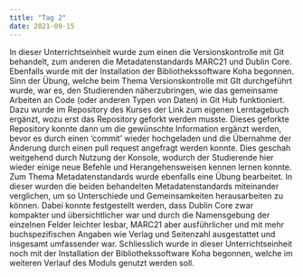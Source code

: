 ```yaml
---
title: "Tag 2"
date: 2021-09-15
---
```


In dieser Unterrichtseinheit wurde zum einen die Versionskontrolle mit Git behandelt, zum anderen die Metadatenstandards MARC21 und Dublin Core. Ebenfalls wurde mit der Installation der Bibliothekssoftware Koha begonnen. 
Sinn der Übung, welche beim Thema Versionskontrolle mit GIt durchgeführt wurde, war es, den Studierenden näherzubringen, wie das gemeinsame Arbeiten an Code (oder anderen Typen von Daten) in Git Hub funktioniert. Dazu wurde im Repository des Kurses der Link zum eigenen Lerntagebuch ergänzt, wozu erst das Repository geforkt werden musste. Dieses geforkte Repository konnte dann um die gewünschte Information ergänzt werden, bevor es durch einen ‘commit’ wieder hochgeladen und die Übernahme der Änderung durch einen pull request angefragt werden konnte. Dies geschah weitgehend durch Nutzung der Konsole, wodurch der Studierende hier wieder einige neue Befehle und Herangehensweisen kennen lernen konnte. 
Zum Thema Metadatenstandards wurde ebenfalls eine Übung bearbeitet. In dieser wurden die beiden behandelten Metadatenstandards miteinander verglichen, um so Unterschiede und Gemeinsamkeiten herausarbeiten zu können. Dabei konnte festgestellt werden, dass Dublin Core zwar kompakter und übersichtlicher war und durch die Namensgebung der einzelnen Felder leichter lesbar, MARC21 aber ausführlicher und mit mehr buchspezifischen Angaben wie Verlag und Seitenzahl ausgestattet und insgesamt umfassender war. 
Schliesslich wurde in dieser Unterrichtseinheit noch mit der Installation der Bibliothekssoftware Koha begonnen, welche im weiteren Verlauf des Moduls genutzt werden soll.
